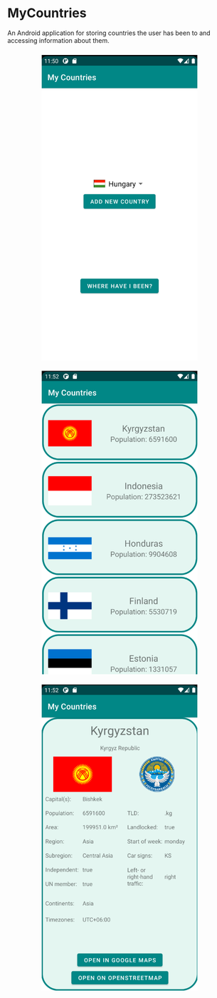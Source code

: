# MyCountries
An Android application for storing countries the user has been to and accessing information about them.

<p align="center">
<img src="screenshots/mainpage.png" width="350" style="padding: 10px 30px;">
<img src="screenshots/listpage.png" width="350" style="padding: 10px 30px;">
<img src="screenshots/detailspage.png" width="350" style="padding: 10px 30px;">
</p>
